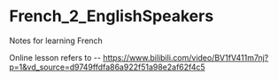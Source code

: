 # French_2_EnglishSpeakers
Notes for learning French

Online lesson refers to -- https://www.bilibili.com/video/BV1fV411m7nj?p=1&vd_source=d9749ffdfa86a922f51a98e2af62f4c5
